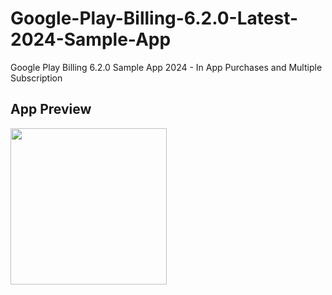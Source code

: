 # Google-Play-Billing-6.2.0-Latest-2024-Sample-App
Google Play Billing 6.2.0 Sample App 2024 - In App Purchases and Multiple Subscription


## App Preview
<img src="https://github.com/adnanchohan/Google-Play-Billing-6.2.0-Latest-2024-Sample-App/assets/67076584/c404a497-d7ca-4e40-af53-28717ac198e5" width="250" heigth="600">
